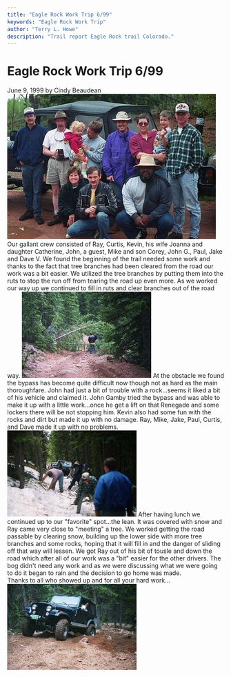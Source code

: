 ```yaml
---
title: "Eagle Rock Work Trip 6/99"
keywords: "Eagle Rock Work Trip"
author: "Terry L. Howe"
description: "Trail report Eagle Rock trail Colorado."
---
```


# Eagle Rock Work Trip 6/99
June 9, 1999
by Cindy Beaudean
![Work crew](work990604.jpg)
Our gallant crew consisted of Ray, Curtis, Kevin, his wife Joanna and daughter Catherine, John, a guest, Mike and son Corey, John G., Paul, Jake and Dave V.
We found the beginning of the trail needed some work and thanks to the fact that tree branches had been cleared from the road our work was a bit easier.  We
utilized the tree branches by putting them into the ruts to stop the run off from tearing the road up even more.  As we worked our way up we continued to fill in ruts
and clear branches out of the road way.
![Trees down](work990602.jpg)
At the obstacle we found the bypass has become quite difficult now though not as hard as the main thoroughfare.  John had just a bit of trouble with a rock...seems
it liked a bit of his vehicle and claimed it.  John Gamby tried the bypass and was able to make it up with a little work...once he get a lift on that Renegade and some
lockers there will be not stopping him.  Kevin also had some fun with the rocks and dirt but made it up with no damage.  Ray, Mike, Jake, Paul, Curtis, and Dave made
it up with no problems.
![Digging out](work990603.jpg)
After having lunch we continued up to our "favorite" spot...the lean.  It was covered with snow and Ray came very close to "meeting" a tree.  We worked getting
the road passable by clearing snow, building up the lower side with more tree branches and some rocks, hoping that it will fill in and the danger of sliding off that
way will lessen.  We got Ray out of his bit of tousle and down the road which after all of our work was a "bit" easier for the other drivers.  The bog didn't need any
work and as we were discussing what we were going to do it began to rain and the decision to go home was made.  
Thanks to all who showed up and for all your hard work...  
![Kevin](work990601.jpg)